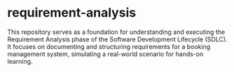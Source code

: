 # requirement-analysis
This repository serves as a foundation for understanding and executing the Requirement Analysis phase of the Software Development Lifecycle (SDLC). It focuses on documenting and structuring requirements for a booking management system, simulating a real-world scenario for hands-on learning.
